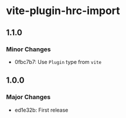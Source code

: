 # vite-plugin-hrc-import

## 1.1.0

### Minor Changes

- 0fbc7b7: Use `Plugin` type from `vite`

## 1.0.0

### Major Changes

- ed1e32b: First release
